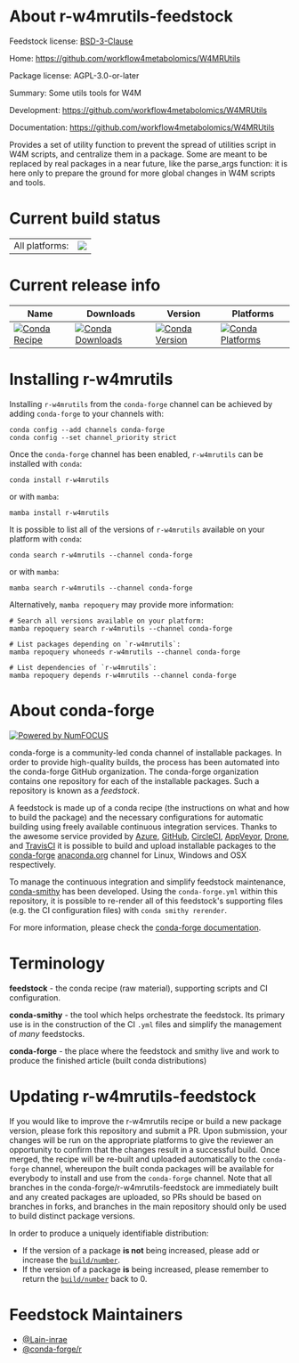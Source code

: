 About r-w4mrutils-feedstock
===========================

Feedstock license: [BSD-3-Clause](https://github.com/conda-forge/r-w4mrutils-feedstock/blob/main/LICENSE.txt)

Home: https://github.com/workflow4metabolomics/W4MRUtils

Package license: AGPL-3.0-or-later

Summary: Some utils tools for W4M

Development: https://github.com/workflow4metabolomics/W4MRUtils

Documentation: https://github.com/workflow4metabolomics/W4MRUtils

Provides a set of utility function to prevent the spread of
utilities script in W4M scripts, and centralize them in a package.
Some are meant to be replaced by real packages in a near future, like
the parse_args function: it is here only to prepare the ground for
more global changes in W4M scripts and tools.


Current build status
====================


<table><tr><td>All platforms:</td>
    <td>
      <a href="https://dev.azure.com/conda-forge/feedstock-builds/_build/latest?definitionId=19164&branchName=main">
        <img src="https://dev.azure.com/conda-forge/feedstock-builds/_apis/build/status/r-w4mrutils-feedstock?branchName=main">
      </a>
    </td>
  </tr>
</table>

Current release info
====================

| Name | Downloads | Version | Platforms |
| --- | --- | --- | --- |
| [![Conda Recipe](https://img.shields.io/badge/recipe-r--w4mrutils-green.svg)](https://anaconda.org/conda-forge/r-w4mrutils) | [![Conda Downloads](https://img.shields.io/conda/dn/conda-forge/r-w4mrutils.svg)](https://anaconda.org/conda-forge/r-w4mrutils) | [![Conda Version](https://img.shields.io/conda/vn/conda-forge/r-w4mrutils.svg)](https://anaconda.org/conda-forge/r-w4mrutils) | [![Conda Platforms](https://img.shields.io/conda/pn/conda-forge/r-w4mrutils.svg)](https://anaconda.org/conda-forge/r-w4mrutils) |

Installing r-w4mrutils
======================

Installing `r-w4mrutils` from the `conda-forge` channel can be achieved by adding `conda-forge` to your channels with:

```
conda config --add channels conda-forge
conda config --set channel_priority strict
```

Once the `conda-forge` channel has been enabled, `r-w4mrutils` can be installed with `conda`:

```
conda install r-w4mrutils
```

or with `mamba`:

```
mamba install r-w4mrutils
```

It is possible to list all of the versions of `r-w4mrutils` available on your platform with `conda`:

```
conda search r-w4mrutils --channel conda-forge
```

or with `mamba`:

```
mamba search r-w4mrutils --channel conda-forge
```

Alternatively, `mamba repoquery` may provide more information:

```
# Search all versions available on your platform:
mamba repoquery search r-w4mrutils --channel conda-forge

# List packages depending on `r-w4mrutils`:
mamba repoquery whoneeds r-w4mrutils --channel conda-forge

# List dependencies of `r-w4mrutils`:
mamba repoquery depends r-w4mrutils --channel conda-forge
```


About conda-forge
=================

[![Powered by
NumFOCUS](https://img.shields.io/badge/powered%20by-NumFOCUS-orange.svg?style=flat&colorA=E1523D&colorB=007D8A)](https://numfocus.org)

conda-forge is a community-led conda channel of installable packages.
In order to provide high-quality builds, the process has been automated into the
conda-forge GitHub organization. The conda-forge organization contains one repository
for each of the installable packages. Such a repository is known as a *feedstock*.

A feedstock is made up of a conda recipe (the instructions on what and how to build
the package) and the necessary configurations for automatic building using freely
available continuous integration services. Thanks to the awesome service provided by
[Azure](https://azure.microsoft.com/en-us/services/devops/), [GitHub](https://github.com/),
[CircleCI](https://circleci.com/), [AppVeyor](https://www.appveyor.com/),
[Drone](https://cloud.drone.io/welcome), and [TravisCI](https://travis-ci.com/)
it is possible to build and upload installable packages to the
[conda-forge](https://anaconda.org/conda-forge) [anaconda.org](https://anaconda.org/)
channel for Linux, Windows and OSX respectively.

To manage the continuous integration and simplify feedstock maintenance,
[conda-smithy](https://github.com/conda-forge/conda-smithy) has been developed.
Using the ``conda-forge.yml`` within this repository, it is possible to re-render all of
this feedstock's supporting files (e.g. the CI configuration files) with ``conda smithy rerender``.

For more information, please check the [conda-forge documentation](https://conda-forge.org/docs/).

Terminology
===========

**feedstock** - the conda recipe (raw material), supporting scripts and CI configuration.

**conda-smithy** - the tool which helps orchestrate the feedstock.
                   Its primary use is in the construction of the CI ``.yml`` files
                   and simplify the management of *many* feedstocks.

**conda-forge** - the place where the feedstock and smithy live and work to
                  produce the finished article (built conda distributions)


Updating r-w4mrutils-feedstock
==============================

If you would like to improve the r-w4mrutils recipe or build a new
package version, please fork this repository and submit a PR. Upon submission,
your changes will be run on the appropriate platforms to give the reviewer an
opportunity to confirm that the changes result in a successful build. Once
merged, the recipe will be re-built and uploaded automatically to the
`conda-forge` channel, whereupon the built conda packages will be available for
everybody to install and use from the `conda-forge` channel.
Note that all branches in the conda-forge/r-w4mrutils-feedstock are
immediately built and any created packages are uploaded, so PRs should be based
on branches in forks, and branches in the main repository should only be used to
build distinct package versions.

In order to produce a uniquely identifiable distribution:
 * If the version of a package **is not** being increased, please add or increase
   the [``build/number``](https://docs.conda.io/projects/conda-build/en/latest/resources/define-metadata.html#build-number-and-string).
 * If the version of a package **is** being increased, please remember to return
   the [``build/number``](https://docs.conda.io/projects/conda-build/en/latest/resources/define-metadata.html#build-number-and-string)
   back to 0.

Feedstock Maintainers
=====================

* [@Lain-inrae](https://github.com/Lain-inrae/)
* [@conda-forge/r](https://github.com/orgs/conda-forge/teams/r/)

